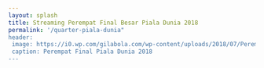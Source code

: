 ```yaml
---
layout: splash
title: Streaming Perempat Final Besar Piala Dunia 2018
permalink: '/quarter-piala-dunia"
header:
 image: https://i0.wp.com/gilabola.com/wp-content/uploads/2018/07/Perempatfinalis-Piala-Dunia-2018-1068x545.jpg?resize=720,360
 caption: Perempat Final Piala Dunia 2018
---
```


